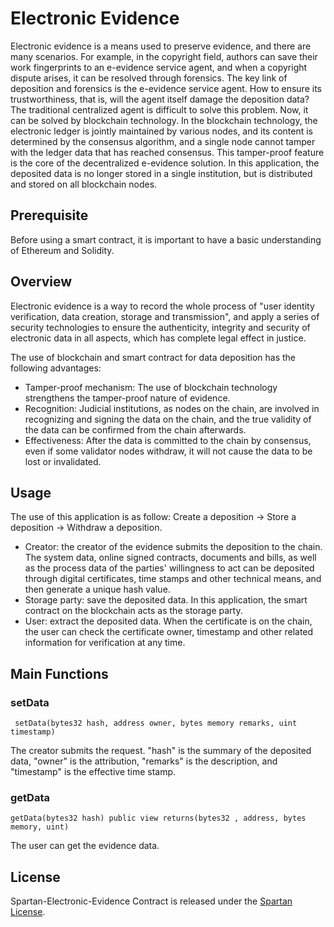  # Electronic Evidence

Electronic evidence is a means used to preserve evidence, and there are many scenarios. For example, in the copyright field, authors can save their work fingerprints to an e-evidence service agent, and when a copyright dispute arises, it can be resolved through forensics. The key link of deposition and forensics is the e-evidence service agent. How to ensure its trustworthiness, that is, will the agent itself damage the deposition data? The traditional centralized agent is difficult to solve this problem. Now, it can be solved by blockchain technology. In the blockchain technology, the electronic ledger is jointly maintained by various nodes, and its content is determined by the consensus algorithm, and a single node cannot tamper with the ledger data that has reached consensus. This tamper-proof feature is the core of the decentralized e-evidence solution. In this application, the deposited data is no longer stored in a single institution, but is distributed and stored on all blockchain nodes.

## Prerequisite

Before using a smart contract, it is important to have a basic understanding of Ethereum and Solidity.   


## Overview

Electronic evidence is a way to record the whole process of "user identity verification, data creation, storage and transmission", and apply a series of security technologies to ensure the authenticity, integrity and security of electronic data in all aspects, which has complete legal effect in justice.

The use of blockchain and smart contract for data deposition has the following advantages:

 - Tamper-proof mechanism: The use of blockchain technology strengthens the tamper-proof nature of evidence.
 - Recognition: Judicial institutions, as nodes on the chain, are involved in recognizing and signing the data on the chain, and the true validity of the data can be confirmed from the chain afterwards.
 - Effectiveness: After the data is committed to the chain by consensus, even if some validator nodes withdraw, it will not cause the data to be lost or invalidated.

## Usage

The use of this application is as follow: 
Create a deposition -> Store a deposition -> Withdraw a deposition.

 - Creator: the creator of the evidence submits the deposition to the chain. The system data, online signed contracts, documents and bills, as well as the process data of the parties' willingness to act can be deposited through digital certificates, time stamps and other technical means, and then generate a unique hash value.
 - Storage party: save the deposited data. In this application, the smart contract on the blockchain acts as the storage party.
 - User: extract the deposited data. When the certificate is on the chain, the user can check the certificate owner, timestamp and other related information for verification at any time.


## Main Functions

### setData

```
 setData(bytes32 hash, address owner, bytes memory remarks, uint timestamp)
```

The creator submits the request. "hash" is the summary of the deposited data, "owner" is the attribution, "remarks" is the description, and "timestamp" is the effective time stamp.
        

### getData

```  
getData(bytes32 hash) public view returns(bytes32 , address, bytes memory, uint)
```

The user can get the evidence data. 

## License

Spartan-Electronic-Evidence Contract is released under the [Spartan License](https://github.com/BSN-Spartan/Beginner-Level-Contracts/blob/main/Spartan%20License.md).
